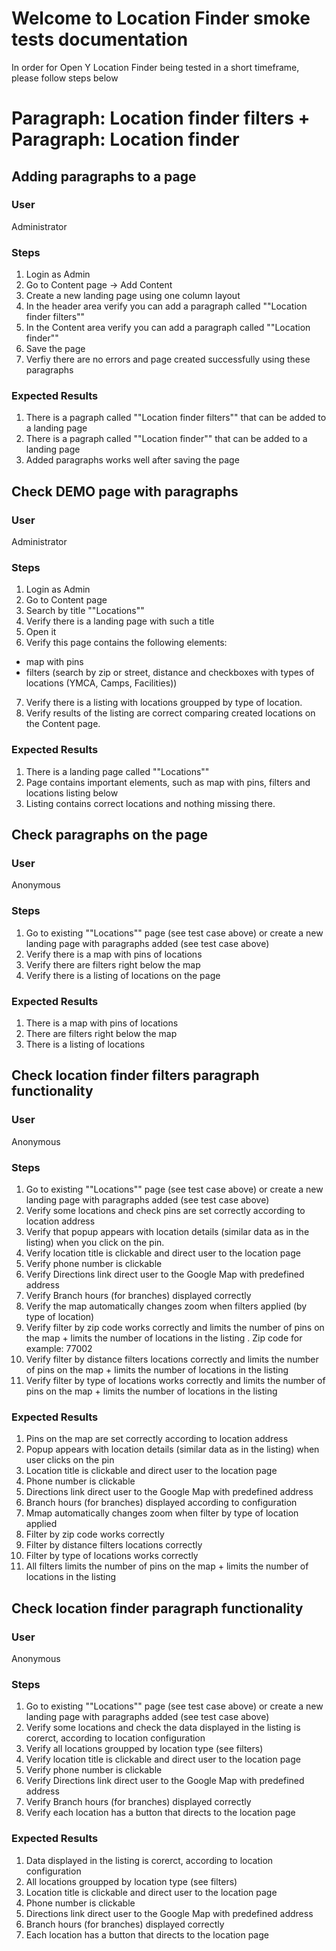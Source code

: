 # Welcome to Location Finder smoke tests documentation

In order for Open Y Location Finder being tested in a short timeframe, please follow steps below

# Paragraph: Location finder filters + Paragraph: Location finder

## Adding paragraphs to a page

### User

Administrator

### Steps

1. Login as Admin 
2. Go to Content page -> Add Content
3. Create a new landing page using one column layout 
4. In the header area verify you can add a paragraph called ""Location finder filters""
5. In the Content area verify you can add a paragraph called ""Location finder""
6. Save the page 
7. Verfiy there are no errors and page created successfully using these paragraphs

### Expected Results

1. There is a pagraph called ""Location finder filters"" that can be added to a landing page 
2. There is a pagraph called ""Location finder"" that can be added to a landing page 
3. Added paragraphs works well after saving the page 

## Check DEMO page with paragraphs

### User

Administrator

### Steps

1. Login as Admin 
2. Go to Content page
3. Search by title ""Locations""
4. Verify there is a landing page with such a title
5. Open it 
6. Verify this page contains the following elements: 
 - map with pins 
 - filters (search by zip or street, distance and checkboxes with types of locations (YMCA, Camps, Facilities))
7. Verify there is a listing with locations groupped by type of location. 
8. Verify results of the listing are correct comparing created locations on the Content page. 

### Expected Results

1. There is a landing page called ""Locations""
2. Page contains important elements, such as map with pins, filters and locations listing below
3. Listing contains correct locations and nothing missing there. 

## Check paragraphs on the page

### User

Anonymous

### Steps

1. Go to existing ""Locations"" page (see test case above) or create a new landing page with paragraphs added (see test case above)
2. Verify there is a map with pins of locations 
3. Verify there are filters right below the map
4. Verify there is a listing of locations on the page


### Expected Results

1. There is a map with pins of locations 
2. There are filters right below the map 
3. There is a listing of locations

## Check location finder filters paragraph functionality

### User

Anonymous

### Steps

1. Go to existing ""Locations"" page (see test case above) or create a new landing page with paragraphs added (see test case above)
2. Verify some locations and check pins are set correctly according to location address
3. Verify that popup appears with location details (similar data as in the listing) when you click on the pin. 
4. Verify location title is clickable and direct user to the location page 
5. Verify phone number is clickable 
6. Verify Directions link direct user to the Google Map with predefined address 
7. Verify Branch hours (for branches) displayed correctly
8. Verify the map automatically changes zoom when filters applied (by type of location)
9. Verify filter by zip code works correctly and limits the number of pins on the map + limits the number of locations in the listing . Zip code for example: 77002
10. Verify filter by distance filters locations correctly and limits the number of pins on the map + limits the number of locations in the listing 
11. Verify filter by type of locations works correctly and limits the number of pins on the map + limits the number of locations in the listing


### Expected Results

1. Pins on the map are set correctly according to location address
2. Popup appears with location details (similar data as in the listing) when user clicks on the pin
3. Location title is clickable and direct user to the location page 
4. Phone number is clickable 
5. Directions link direct user to the Google Map with predefined address 
6. Branch hours (for branches) displayed according to configuration
7. Mmap automatically changes zoom when filter by type of location applied
9. Filter by zip code works correctly
10. Filter by distance filters locations correctly 
11. Filter by type of locations works correctly
12. All filters limits the number of pins on the map + limits the number of locations in the listing

## Check location finder paragraph functionality

### User

Anonymous

### Steps

1. Go to existing ""Locations"" page (see test case above) or create a new landing page with paragraphs added (see test case above)
2. Verify some locations and check the data displayed in the listing is corerct, according to location configuration
3. Verify all locations groupped by location type (see filters)
3. Verify location title is clickable and direct user to the location page 
4. Verify phone number is clickable 
5. Verify Directions link direct user to the Google Map with predefined address 
6. Verify Branch hours (for branches) displayed correctly
7. Verify each location has a button that directs to the location page



### Expected Results

1. Data displayed in the listing is corerct, according to location configuration
2. All locations groupped by location type (see filters)
3. Location title is clickable and direct user to the location page 
4. Phone number is clickable 
5. Directions link direct user to the Google Map with predefined address 
6. Branch hours (for branches) displayed correctly
7. Each location has a button that directs to the location page
